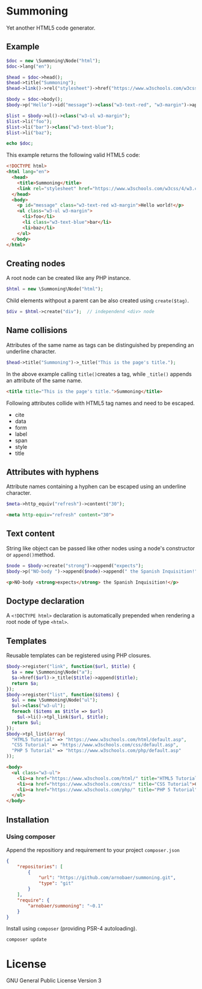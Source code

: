 Summoning
=========

Yet another HTML5 code generator.

## Example

```php
$doc = new \Summoning\Node("html");
$doc->lang("en");

$head = $doc->head();
$head->title("Summoning");
$head->link()->rel("stylesheet")->href("https://www.w3schools.com/w3css/4/w3.css");

$body = $doc->body();
$body->p("Hello")->id("message")->class("w3-text-red", "w3-margin")->append(" world!");

$list = $body->ul()->class("w3-ul w3-margin");
$list->li("foo");
$list->li("bar")->class("w3-text-blue");
$list->li("baz");

echo $doc;
```

This example returns the following valid HTML5 code:

```html
<!DOCTYPE html>
<html lang="en">
  <head>
    <title>Summoning</title>
    <link rel="stylesheet" href="https://www.w3schools.com/w3css/4/w3.css">
  </head>
  <body>
    <p id="message" class="w3-text-red w3-margin">Hello world!</p>
    <ul class="w3-ul w3-margin">
      <li>foo</li>
      <li class="w3-text-blue">bar</li>
      <li>baz</li>
    </ul>
  </body>
</html>
```
## Creating nodes

A root node can be created like any PHP instance.

```php
$html = new \Summoning\Node("html");
```
Child elements withpout a parent can be also created using `create($tag)`.

```php
$div = $html->create("div");  // independend <div> node
```

## Name collisions

Attributes of the same name as tags can be distinguished by prepending an underline character.

```php
$head->title("Summoning")->_title("This is the page's title.");
```

In the above example calling ```title()```creates a tag, while ```_title()``` appends an 
attribute of the same name.

```html
<title title="This is the page's title.">Summoning</title>
```

Following attributes collide with HTML5 tag names and need to be escaped.

 * cite
 * data
 * form
 * label
 * span
 * style
 * title

## Attributes with hyphens

Attribute names containing a hyphen can be escaped using an underline character.

```php
$meta->http_equiv("refresh")->content("30");
```

```html
<meta http-equiv="refresh" content="30">
```

## Text content

String like object can be passed like other nodes using a node's constructor or ```append()```method.

```php
$node = $body->create("strong")->append("expects");
$body->p("NO-body ")->append($node)->append(" the Spanish Inquisition!");
```

```html
<p>NO-body <strong>expects</strong> the Spanish Inquisition!</p>
```

## Doctype declaration

A ```<!DOCTYPE html>``` declaration is automatically prepended when rendering a root node of type ```<html>```.

## Templates

Reusable templates can be registered using PHP closures.

```php
$body->register("link", function($url, $title) {
  $a = new \Summoning\Node("a");
  $a->href($url)->_title($title)->append($title);
  return $a;
});
$body->register("list", function($items) {
  $ul = new \Summoning\Node("ul");
  $ul->class("w3-ul");
  foreach ($items as $title => $url)
    $ul->li()->tpl_link($url, $title);
  return $ul;
});
$body->tpl_list(array(
  "HTML5 Tutorial" => "https://www.w3schools.com/html/default.asp",
  "CSS Tutorial" => "https://www.w3schools.com/css/default.asp",
  "PHP 5 Tutorial" => "https://www.w3schools.com/php/default.asp"
));
```

```html
<body>
  <ul class="w3-ul">
    <li><a href="https://www.w3schools.com/html/" title="HTML5 Tutorial">HTML5 Tutorial</a></li>
    <li><a href="https://www.w3schools.com/css/" title="CSS Tutorial">CSS Tutorial</a></li>
    <li><a href="https://www.w3schools.com/php/" title="PHP 5 Tutorial">PHP 5 Tutorial</a></li>
  </ul>
</body>
```

## Installation

### Using composer

Append the repositiory and requirement to your project ```composer.json```

```json
{
    "repositories": [
        {
            "url": "https://github.com/arnobaer/summoning.git",
            "type": "git"
        }
    ],
    "require": {
        "arnobaer/summoning": "~0.1"
    }
}
```

Install using ```composer``` (providing PSR-4 autoloading).

```bash
composer update
```

License
=======

GNU General Public License Version 3
